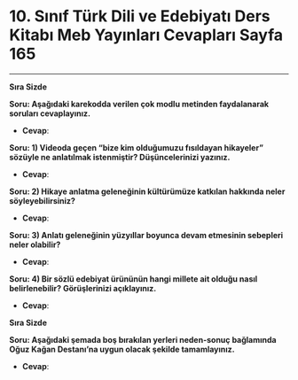 # 10. Sınıf Türk Dili ve Edebiyatı Ders Kitabı Meb Yayınları Cevapları Sayfa 165

---

**Sıra Sizde**

**Soru: Aşağıdaki karekodda verilen çok modlu metinden faydalanarak soruları cevaplayınız.**

-   **Cevap**:

**Soru: 1) Videoda geçen “bize kim olduğumuzu fısıldayan hikayeler” sözüyle ne anlatılmak istenmiştir? Düşüncelerinizi yazınız.**

-   **Cevap**:

**Soru: 2) Hikaye anlatma geleneğinin kültürümüze katkılan hakkında neler söyleyebilirsiniz?**

-   **Cevap**:

**Soru: 3) Anlatı geleneğinin yüzyıllar boyunca devam etmesinin sebepleri neler olabilir?**

-   **Cevap**:

**Soru: 4) Bir sözlü edebiyat ürününün hangi millete ait olduğu nasıl belirlenebilir? Görüşlerinizi açıklayınız.**

-   **Cevap**:

**Sıra Sizde**

**Soru: Aşağıdaki şemada boş bırakılan yerleri neden-sonuç bağlamında Oğuz Kağan Destanı’na uygun olacak şekilde tamamlayınız.**

-   **Cevap**: